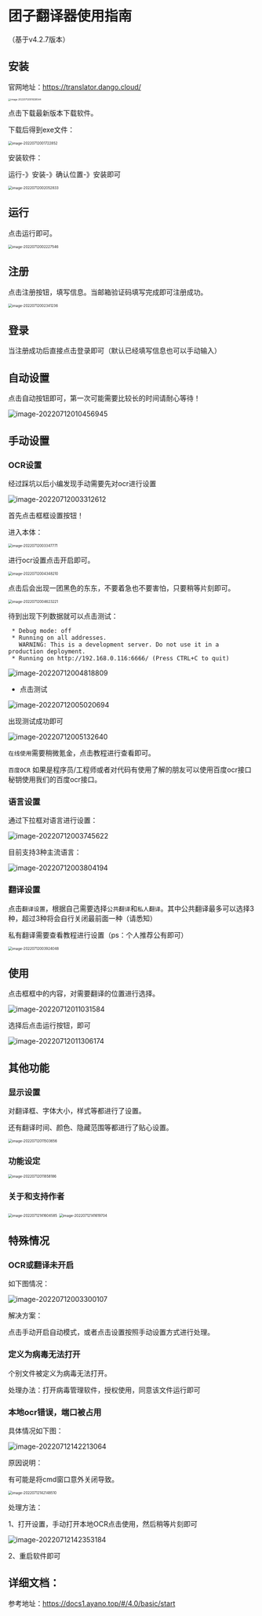 # 团子翻译器使用指南

（基于v4.2.7版本）

## 安装

官网地址：https://translator.dango.cloud/

<img src="assets/image/image-20220712001638544.png" alt="image-20220712001638544" style="zoom: 33%;" />

点击下载最新版本下载软件。

下载后得到exe文件：

<img src="assets/image/image-20220712001722852.png" alt="image-20220712001722852" style="zoom:50%;" />

安装软件：

运行-》安装-》确认位置-》安装即可

<img src="assets/image/image-20220712002052833.png" alt="image-20220712002052833" style="zoom:50%;" />

## 运行

点击运行即可。

<img src="assets/image/image-20220712002227546.png" alt="image-20220712002227546" style="zoom:50%;" />

## 注册

点击注册按钮，填写信息。当邮箱验证码填写完成即可注册成功。

<img src="assets/image/image-20220712002341236.png" alt="image-20220712002341236" style="zoom:50%;" />

## 登录

当注册成功后直接点击登录即可（默认已经填写信息也可以手动输入）

## 自动设置

点击自动按钮即可，第一次可能需要比较长的时间请耐心等待！

![image-20220712010456945](assets/image/image-20220712010456945.png)

## 手动设置

### OCR设置

经过踩坑以后小编发现手动需要先对ocr进行设置

![image-20220712003312612](assets/image/image-20220712003312612.png)

首先点击框框设置按钮！

进入本体：

<img src="assets/image/image-20220712003347771.png" alt="image-20220712003347771" style="zoom:50%;" />

进行ocr设置点击开启即可。

<img src="assets/image/image-20220712004348210.png" alt="image-20220712004348210" style="zoom:50%;" />

点击后会出现一团黑色的东东，不要着急也不要害怕，只要稍等片刻即可。

<img src="assets/image/image-20220712004623221.png" alt="image-20220712004623221" style="zoom:50%;" />

待到出现下列数据就可以点击测试：

```
 * Debug mode: off
 * Running on all addresses.
   WARNING: This is a development server. Do not use it in a production deployment.
 * Running on http://192.168.0.116:6666/ (Press CTRL+C to quit)
```

![image-20220712004818809](assets/image/image-20220712004818809.png)

*   点击测试

![image-20220712005020694](assets/image/image-20220712005020694.png)

出现测试成功即可

![image-20220712005132640](assets/image/image-20220712005132640.png)

`在线使用`需要稍微氪金，点击教程进行查看即可。

`百度OCR` 如果是程序员/工程师或者对代码有使用了解的朋友可以使用百度ocr接口秘钥使用我们的百度ocr接口。



### 语言设置

通过下拉框对语言进行设置：

![image-20220712003745622](assets/image/image-20220712003745622.png)

目前支持3种主流语言：

![image-20220712003804194](assets/image/image-20220712003804194.png)

### 翻译设置

点击`翻译设置`，根据自己需要选择`公共翻译`和`私人翻译`。其中公共翻译最多可以选择3种，超过3种将会自行关闭最前面一种（请悉知）

私有翻译需要查看教程进行设置（ps：个人推荐公有即可）

<img src="assets/image/image-20220712003924048.png" alt="image-20220712003924048" style="zoom:50%;" />



## 使用

点击框框中的内容，对需要翻译的位置进行选择。

![image-20220712011031584](assets/image/image-20220712011031584.png)

选择后点击运行按钮，即可

![image-20220712011306174](assets/image/image-20220712011306174.png)

## 其他功能

### 显示设置

对翻译框、字体大小，样式等都进行了设置。

还有翻译时间、颜色、隐藏范围等都进行了贴心设置。

<img src="assets/image/image-20220712011503656.png" alt="image-20220712011503656" style="zoom:50%;" />

### 功能设定

<img src="assets/image/image-20220712011858186.png" alt="image-20220712011858186" style="zoom:50%;" />

### 关于和支持作者

<img src="assets/image/image-20220712141604585.png" alt="image-20220712141604585" style="zoom:50%;" />

<img src="assets/image/image-20220712141619704.png" alt="image-20220712141619704" style="zoom:50%;" />

## 特殊情况

### OCR或翻译未开启

如下图情况：

![image-20220712003300107](assets/image/image-20220712003300107.png)

解决方案：

点击手动开启自动模式，或者点击设置按照手动设置方式进行处理。

### 定义为病毒无法打开

个别文件被定义为病毒无法打开。

处理办法：打开病毒管理软件，授权使用，同意该文件运行即可

### 本地ocr错误，端口被占用

具体情况如下图：

![image-20220712142213064](assets/image/image-20220712142213064.png)

原因说明：

有可能是将cmd窗口意外关闭导致。

<img src="assets/image/image-20220712142148510.png" alt="image-20220712142148510" style="zoom:50%;" />

处理方法：

1、打开设置，手动打开本地OCR点击使用，然后稍等片刻即可

![image-20220712142353184](assets/image/image-20220712142353184.png)

2、重启软件即可

## 详细文档：

参考地址：https://docs1.ayano.top/#/4.0/basic/start

